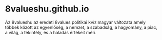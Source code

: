 # 8valueshu.github.io
Az 8valueshu az eredeti 8values politikai kvíz magyar változata amely többek között az egyenlőség, a nemzet, a szabadság, a hagyomány, a piac, a világ, a tekintély, és a haladás értékeit méri.
